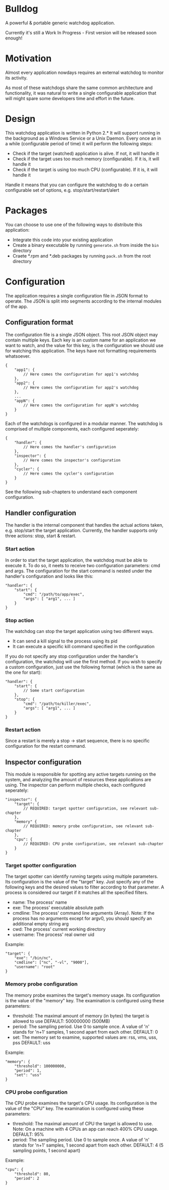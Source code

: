 # Bulldog

A powerful & portable generic watchdog application.

Currently it's still a Work In Progress - First version will be released soon enough!

# Motivation

Almost every application nowdays requires an external watchdog to monitor its activity.

As most of these watchdogs share the same common architecture and functionality,
it was natural to write a single configurable application that will might spare some developers time and effort in the future.

# Design

This watchdog application is written in Python 2.*
It will support running in the background as a Windows Service or a Unix Daemon.
Every once an in a while (configurable period of time) it will perform the following steps:

- Check if the target (watched) application is alive. If not, it will handle it
- Check if the target uses too much memory (configurable). If it is, it will handle it
- Check if the target is using too much CPU (configurable). If it is, it will handle it

Handle it means that you can configure the watchdog to do a certain configurable set of options, e.g. stop/start/restart/alert

# Packages

You can choose to use one of the following ways to distribute this application:

- Integrate this code into your existing application
- Create a binary executable by running `generate.sh` from inside the `bin` directory
- Craete *.rpm and *.deb packages by running `pack.sh` from the root directory

# Configuration

The application requires a single configuration file in JSON format to operate.
The JSON is split into segments according to the internal modules of the app.

## Configuration format

The configuration file is a single JSON object.
This root JSON object may contain multiple keys.
Each key is an custom name for an application we want to watch,
and the value for this key, is the configuration we should use for watching this application.
The keys have not formatting requirements whatsoever.

```
{
    "app1": {
        // Here comes the configuration for app1's watchdog
    },
    "app2": {
        // Here comes the configuration for app2's watchdog
    },
    ...
    "appN": {
        // Here comes the configuration for appN's watchdog
    }
}
```

Each of the watchdogs is configured in a modular manner.
The watchdog is comprised of multiple components, each configured seperately:

```
{
    "handler": {
        // Here comes the handler's configuration
    },
    "inspector": {
        // Here comes the inspector's configuration
    },
    "cycler": {
        // Here comes the cycler's configuration
    }
}
```

See the following sub-chapters to understand each component configuration.

## Handler configuration

The handler is the internal component that handles the actual actions taken, e.g. stop/start the target application.
Currently, the handler supports only three actions: stop, start & restart.

### Start action

In order to start the target application, the watchdog must be able to execute it.
To do so, it neets to receive two configuration parameters: cmd and args.
The configuration for the start command is nested under the handler's configuration and looks like this:

```
"handler": {
    "start": {
        "cmd": "/path/to/app/exec",
        "args": [ "arg1", ... ]
    }
}
```

### Stop action

The watchdog can stop the target application using two different ways.

- It can send a kill signal to the process using its pid
- It can execute a specific kill command specified in the configuration

If you do not specify any stop configuration under the handler's configuration, the watchdog will use the first method.
If you wish to specify a custom configuration, just use the following format (which is the same as the one for start):

```
"handler": {
    "start": {
        // Some start configuration
    }, 
    "stop": {
        "cmd": "/path/to/killer/exec",
        "args": [ "arg1", ... ]
    }
}
```

### Restart action

Since a restart is merely a stop -> start sequence, there is no specific configuration for the restart command.

## Inspector configuration

This module is responsible for spotting any active targets running on the system,
and analyzing the amount of resources these applications are using.
The inspector can perform multiple checks, each configured seperately:

```
"inspector": {
    "target": {
        // REQUIRED: target spotter configuration, see relevant sub-chapter
    },
    "memory" {
        // REQUIRED: memory probe configuration, see relevant sub-chapter
    },
    "cpu": {
        // REQUIRED: CPU probe configuration, see relevant sub-chapter
    }
}
```

### Target spotter configuration

The target spotter can identify running targets using multiple parameters.
Its configuration is the value of the "target" key.
Just specify any of the following keys and the desired values to filter according
to that parameter.
A process is considered our target if it matches all the specified filters.

- name: The process' name
- exe: The process' executable absolute path
- cmdline: The process' command line arguments (Array).
             Note: If the process has no arguments except for argv0, you should 
             specify an additional empty string arg
- cwd: The process' current working directory
- username: The process' real owner uid

Example:

```
"target": {
    "exe": "/bin/nc",
    "cmdline": ["nc", "-vl", "9000"],
    "username": "root"
}
```

### Memory probe configuration

The memory probe examines the target's memory usage.
Its configuration is the value of the "memory" key.
The examination is configured using these parameters:

- threshold: The maximal amount of memory (in bytes) the target is allowed to use
             DEFAULT: 500000000 (500MB)
- period: The sampling period. Use 0 to sample once.
          A value of 'n' stands for 'n+1' samples, 1 second apart from each other.
          DEFAULT: 0
- set: The memory set to examine, supported values are: rss, vms, uss, pss
       DEFAULT: uss

Example:

```
"memory": {
    "threshold": 100000000,
    "period": 1,
    "set": "uss"
}
```

### CPU probe configuration

The CPU probe examines the target's CPU usage.
Its configuration is the value of the "CPU" key.
The examination is configured using these parameters:

- threshold: The maximal amount of CPU the target is allowed to use.
             Note: On a machine with 4 CPUs an app can reach 400% CPU usage.
             DEFAULT: 95%
- period: The sampling period. Use 0 to sample once.
          A value of 'n' stands for 'n+1' samples, 1 second apart from each other.
          DEFAULT: 4 (5 sampling points, 1 second apart)

Example:

```
"cpu": {
    "threshold": 80,
    "period": 2
}
```